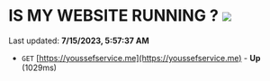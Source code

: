 # IS MY WEBSITE RUNNING ? [![](https://img.shields.io/static/v1?label=Sponsor&message=%E2%9D%A4&logo=GitHub&color=%23fe8e86)](https://github.com/sponsors/<username>)

Last updated: **7/15/2023, 5:57:37 AM**

- `GET` [https://youssefservice.me](https://youssefservice.me) - **Up** (1029ms)
